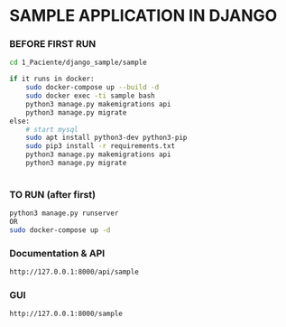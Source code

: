# SAMPLE APPLICATION IN DJANGO

### BEFORE FIRST RUN
```sh
cd 1_Paciente/django_sample/sample

if it runs in docker:
    sudo docker-compose up --build -d
    sudo docker exec -ti sample bash
    python3 manage.py makemigrations api
    python3 manage.py migrate
else:
    # start mysql
    sudo apt install python3-dev python3-pip
    sudo pip3 install -r requirements.txt
    python3 manage.py makemigrations api
    python3 manage.py migrate
    
```

### TO RUN (after first)
```sh
python3 manage.py runserver
OR
sudo docker-compose up -d
```

### Documentation & API
```sh
http://127.0.0.1:8000/api/sample
```

### GUI
```sh
http://127.0.0.1:8000/sample
```
